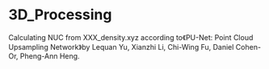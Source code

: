 # 3D_Processing

Calculating NUC from XXX_density.xyz according to《PU-Net: Point Cloud Upsampling Network》by Lequan Yu, Xianzhi Li, Chi-Wing Fu, Daniel Cohen-Or, Pheng-Ann Heng.

